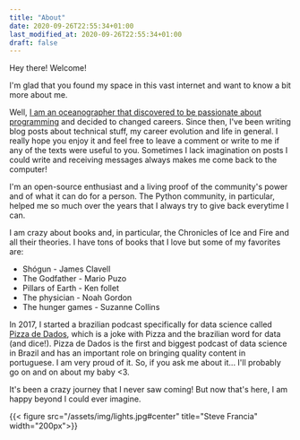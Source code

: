 ```yaml
---
title: "About"
date: 2020-09-26T22:55:34+01:00
last_modified_at: 2020-09-26T22:55:34+01:00
draft: false
---
```


Hey there! Welcome!

I'm glad that you found my space in this vast internet and want to know a bit more about me. 


Well, [I am an oceanographer that discovered to be passionate about programming](http://leportella.com/from-oceanographer-to-programmer.html) 
and decided to changed careers. Since then, I've been writing blog posts about technical stuff, my career evolution and life in general. 
I really hope you enjoy it and feel free to leave a comment or write to me if any of the texts were useful to you. 
Sometimes I lack imagination on posts I could write and receiving messages always makes me come back to the computer!

I'm an open-source enthusiast and a living proof of the community's power and of what it can do for a person. 
The Python community, in particular, helped me so much over the years that I always try to give back everytime I can. 

I am crazy about books and, in particular, the Chronicles of Ice and Fire and all their theories. I have tons of books that I love but some of my favorites are:

* Shógun - James Clavell
* The Godfather - Mario Puzo
* Pillars of Earth - Ken follet
* The physician - Noah Gordon
* The hunger games - Suzanne Collins 


In 2017, I started a brazilian podcast specifically for data science called [Pizza de Dados](http://pizzadedados.com), 
which is a joke with Pizza and the brazilian word for data (and dice!). Pizza de Dados
is the first and biggest podcast of data science in Brazil and has an important role on bringing quality content in portuguese. 
I am very proud of it. So, if you ask me about it... I'll probably go on and on about my baby <3.

It's been a crazy journey that I never saw coming! But now that's here, I am happy beyond I could ever imagine. 

{{< figure src="/assets/img/lights.jpg#center" title="Steve Francia" width="200px">}}
